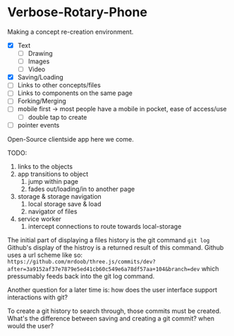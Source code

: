 # Verbose-Rotary-Phone

Making a concept re-creation environment.

- [x] Text
  - [ ] Drawing
  - [ ] Images
  - [ ] Video
- [x] Saving/Loading
- [ ] Links to other concepts/files
- [ ] Links to components on the same page
- [ ] Forking/Merging
- [ ] mobile first -> most people have a mobile in pocket, ease of access/use
  - [ ] double tap to create
- [ ] pointer events

Open-Source clientside app here we come.

TODO:

 1. links to the objects
 2. app transitions to object
    1. jump within page
    2. fades out/loading/in to another page
1. storage & storage navigation
   1. local storage save & load
   2. navigator of files
2. service worker
   1. intercept connections to route towards local-storage

The initial part of displaying a files history is the git command `git log`
Github's display of the histroy is a returned result of this command.
Github uses a url scheme like so:
`https://github.com/mrdoob/three.js/commits/dev?after=3a9152af37e7879e5ed41cb60c549e6a78df57aa+104&branch=dev`
which pressumably feeds back into the git log command.

Another question for a later time is: how does the user interface support interactions with git?

To create a git history to search through, those commits must be created. What's the difference between saving and creating a git commit? when would the user?